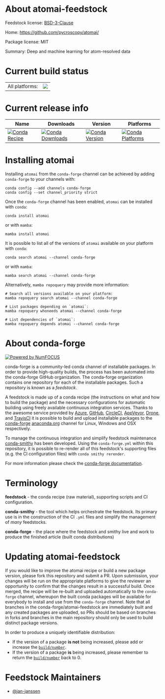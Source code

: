 About atomai-feedstock
======================

Feedstock license: [BSD-3-Clause](https://github.com/conda-forge/atomai-feedstock/blob/main/LICENSE.txt)

Home: https://github.com/pycroscopy/atomai/

Package license: MIT

Summary: Deep and machine learning for atom-resolved data

Current build status
====================


<table><tr><td>All platforms:</td>
    <td>
      <a href="https://dev.azure.com/conda-forge/feedstock-builds/_build/latest?definitionId=23949&branchName=main">
        <img src="https://dev.azure.com/conda-forge/feedstock-builds/_apis/build/status/atomai-feedstock?branchName=main">
      </a>
    </td>
  </tr>
</table>

Current release info
====================

| Name | Downloads | Version | Platforms |
| --- | --- | --- | --- |
| [![Conda Recipe](https://img.shields.io/badge/recipe-atomai-green.svg)](https://anaconda.org/conda-forge/atomai) | [![Conda Downloads](https://img.shields.io/conda/dn/conda-forge/atomai.svg)](https://anaconda.org/conda-forge/atomai) | [![Conda Version](https://img.shields.io/conda/vn/conda-forge/atomai.svg)](https://anaconda.org/conda-forge/atomai) | [![Conda Platforms](https://img.shields.io/conda/pn/conda-forge/atomai.svg)](https://anaconda.org/conda-forge/atomai) |

Installing atomai
=================

Installing `atomai` from the `conda-forge` channel can be achieved by adding `conda-forge` to your channels with:

```
conda config --add channels conda-forge
conda config --set channel_priority strict
```

Once the `conda-forge` channel has been enabled, `atomai` can be installed with `conda`:

```
conda install atomai
```

or with `mamba`:

```
mamba install atomai
```

It is possible to list all of the versions of `atomai` available on your platform with `conda`:

```
conda search atomai --channel conda-forge
```

or with `mamba`:

```
mamba search atomai --channel conda-forge
```

Alternatively, `mamba repoquery` may provide more information:

```
# Search all versions available on your platform:
mamba repoquery search atomai --channel conda-forge

# List packages depending on `atomai`:
mamba repoquery whoneeds atomai --channel conda-forge

# List dependencies of `atomai`:
mamba repoquery depends atomai --channel conda-forge
```


About conda-forge
=================

[![Powered by
NumFOCUS](https://img.shields.io/badge/powered%20by-NumFOCUS-orange.svg?style=flat&colorA=E1523D&colorB=007D8A)](https://numfocus.org)

conda-forge is a community-led conda channel of installable packages.
In order to provide high-quality builds, the process has been automated into the
conda-forge GitHub organization. The conda-forge organization contains one repository
for each of the installable packages. Such a repository is known as a *feedstock*.

A feedstock is made up of a conda recipe (the instructions on what and how to build
the package) and the necessary configurations for automatic building using freely
available continuous integration services. Thanks to the awesome service provided by
[Azure](https://azure.microsoft.com/en-us/services/devops/), [GitHub](https://github.com/),
[CircleCI](https://circleci.com/), [AppVeyor](https://www.appveyor.com/),
[Drone](https://cloud.drone.io/welcome), and [TravisCI](https://travis-ci.com/)
it is possible to build and upload installable packages to the
[conda-forge](https://anaconda.org/conda-forge) [anaconda.org](https://anaconda.org/)
channel for Linux, Windows and OSX respectively.

To manage the continuous integration and simplify feedstock maintenance
[conda-smithy](https://github.com/conda-forge/conda-smithy) has been developed.
Using the ``conda-forge.yml`` within this repository, it is possible to re-render all of
this feedstock's supporting files (e.g. the CI configuration files) with ``conda smithy rerender``.

For more information please check the [conda-forge documentation](https://conda-forge.org/docs/).

Terminology
===========

**feedstock** - the conda recipe (raw material), supporting scripts and CI configuration.

**conda-smithy** - the tool which helps orchestrate the feedstock.
                   Its primary use is in the construction of the CI ``.yml`` files
                   and simplify the management of *many* feedstocks.

**conda-forge** - the place where the feedstock and smithy live and work to
                  produce the finished article (built conda distributions)


Updating atomai-feedstock
=========================

If you would like to improve the atomai recipe or build a new
package version, please fork this repository and submit a PR. Upon submission,
your changes will be run on the appropriate platforms to give the reviewer an
opportunity to confirm that the changes result in a successful build. Once
merged, the recipe will be re-built and uploaded automatically to the
`conda-forge` channel, whereupon the built conda packages will be available for
everybody to install and use from the `conda-forge` channel.
Note that all branches in the conda-forge/atomai-feedstock are
immediately built and any created packages are uploaded, so PRs should be based
on branches in forks and branches in the main repository should only be used to
build distinct package versions.

In order to produce a uniquely identifiable distribution:
 * If the version of a package **is not** being increased, please add or increase
   the [``build/number``](https://docs.conda.io/projects/conda-build/en/latest/resources/define-metadata.html#build-number-and-string).
 * If the version of a package **is** being increased, please remember to return
   the [``build/number``](https://docs.conda.io/projects/conda-build/en/latest/resources/define-metadata.html#build-number-and-string)
   back to 0.

Feedstock Maintainers
=====================

* [@jan-janssen](https://github.com/jan-janssen/)

